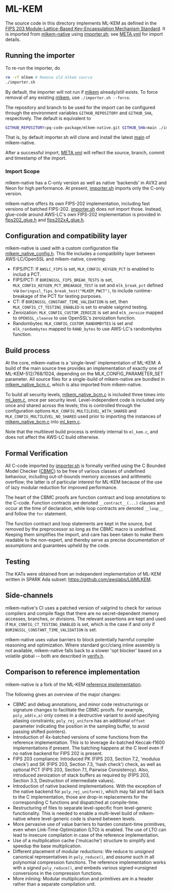 # ML-KEM

The source code in this directory implements ML-KEM as defined in
the [FIPS 203 Module-Lattice-Based Key-Encapsulation Mechanism Standard](https://csrc.nist.gov/pubs/fips/203/final).
It is imported from [mlkem-native](https://github.com/pq-code-package/mlkem-native)
using [importer.sh](importer.sh); see [META.yml](META.yml) for import details.

## Running the importer

To re-run the importer, do

```bash
rm -rf mlkem # Remove old mlkem source
./importer.sh
```

By default, the importer will not run if [mlkem](mlkem) already/still exists. To force removal of any existing [mlkem](mlkem), use `./importer.sh --force`.

The repository and branch to be used for the import can be configured through the environment variables `GITHUB_REPOSITORY` and `GITHUB_SHA`, respectively. The default is equivalent to

```bash
GITHUB_REPOSITORY=pq-code-package/mlkem-native.git GITHUB_SHA=main ./importer.sh
```

That is, by default importer.sh will clone and install the latest [main](https://github.com/pq-code-package/mlkem-native/tree/main) of mlkem-native.

After a successful import, [META.yml](META.yml) will reflect the source, branch, commit and timestamp of the import.

### Import Scope

mlkem-native has a C-only version as well as native 'backends' in AVX2 and
Neon for high performance. At present, [importer.sh](importer.sh) imports only
the C-only version.

mlkem-native offers its own FIPS-202 implementation, including fast
versions of batched FIPS-202. [importer.sh](importer.sh) does _not_ import those.
Instead, glue-code around AWS-LC's own FIPS-202 implementation is provided in
[fips202_glue.h](fips202_glue.h) and [fips202x4_glue.h](fips202x4_glue.h).

## Configuration and compatibility layer

mlkem-native is used with a custom configuration file [mlkem_native_config.h](mlkem_native_config.h). This file includes
a compatibility layer between AWS-LC/OpenSSL and mlkem-native, covering:

* FIPS/PCT: If `AWSLC_FIPS` is set, `MLK_CONFIG_KEYGEN_PCT` is
  enabled to includ a PCT.
* FIPS/PCT: If `BORINGSSL_FIPS_BREAK_TESTS` is set,
  `MLK_CONFIG_KEYGEN_PCT_BREAKAGE_TEST` is set and `mlk_break_pct`
  defined via `boringssl_fips_break_test("MLKEM_PWCT")`, to include
  runtime-breakage of the PCT for testing purposes.
* CT: If `BORINGSSL_CONSTANT_TIME_VALIDATION` is set, then
  `MLK_CONFIG_CT_TESTING_ENABLED` is set to enable valgrind testing.
* Zeroization: `MLK_CONFIG_CUSTOM_ZEROIZE` is set and `mlk_zeroize`
  mapped to `OPENSSL_cleanse` to use OpenSSL's zeroization function.
* Randombytes: `MLK_CONFIG_CUSTOM_RANDOMBYTES` is set and `mlk_randombytes`
  mapped to `RAND_bytes` to use AWS-LC's randombytes function.

## Build process

At the core, mlkem-native is a 'single-level' implementation of ML-KEM:
A build of the main source tree provides an implementation of
exactly one of ML-KEM-512/768/1024, depending on the MLK_CONFIG_PARAMETER_SET
parameter. All source files for a single-build of mlkem-native are bundled in
[mlkem_native_bcm.c](mlkem/mlkem_native_bcm.c), which is also imported from
mlkem-native.

To build all security levels, [mlkem_native_bcm.c](mlkem/mlkem_native_bcm.c)
is included three times into [ml_kem.c](ml_kem.c), once per security level.
Level-independent code is included only once and shared across the levels;
this is controlled through the configuration options
`MLK_CONFIG_MULTILEVEL_WITH_SHARED` and `MLK_CONFIG_MULTILEVEL_NO_SHARED`
used prior to importing the instances of [mlkem_native_bcm.c](mlkem/mlkem_native_bcm.c) into [ml_kem.c](ml_kem.c).

Note that the multilevel build process is entirely internal to `ml_kem.c`,
and does not affect the AWS-LC build otherwise.

## Formal Verification

All C-code imported by [importer.sh](importer.sh) is formally verified using the
C Bounded Model Checker ([CBMC](https://github.com/diffblue/cbmc/)) to be free of
various classes of undefined behaviour, including out-of-bounds memory accesses and
arithmetic overflow; the latter is of particular interest for ML-KEM because of
the use of lazy modular reduction for improved performance.

The heart of the CBMC proofs are function contract and loop annotations to
the C-code. Function contracts are denoted `__contract__(...)` clauses and
occur at the time of declaration, while loop contracts are denoted
`__loop__` and follow the `for` statement.

The function contract and loop statements are kept in the source, but
removed by the preprocessor so long as the CBMC macro is undefined. Keeping
them simplifies the import, and care has been taken to make them readable
to the non-expert, and thereby serve as precise documentation of
assumptions and guarantees upheld by the code.

## Testing

The KATs were obtained from an independent implementation of ML-KEM written
in SPARK Ada subset: https://github.com/awslabs/LibMLKEM.

## Side-channels

mlkem-native's CI uses a patched version of valgrind to check for various
compilers and compile flags that there are no secret-dependent memory
accesses, branches, or divisions. The relevant assertions are kept
and used if `MLK_CONFIG_CT_TESTING_ENABLED` is set, which is the case
if and only if `BORINGSSL_CONSTANT_TIME_VALIDATION` is set.

mlkem-native uses value barriers to block
potentially harmful compiler reasoning and optimization. Where standard
gcc/clang inline assembly is not available, mlkem-native falls back to a
slower 'opt blocker' based on a volatile global -- both are described in
[verify.h](https://github.com/aws/aws-lc/blob/df5b09029e27d54b2b117eeddb6abd983528ae15/crypto/fipsmodule/ml_kem/mlkem/verify.h).

## Comparison to reference implementation

mlkem-native is a fork of the ML-KEM [reference
implementation](https://github.com/pq-crystals/kyber).

The following gives an overview of the major changes:

- CBMC and debug annotations, and minor code restructurings or signature
  changes to facilitate the CBMC proofs. For example, `poly_add(x,a)` only
  comes in a destructive variant to avoid specifying aliasing constraints;
  `poly_rej_uniform` has an additional `offset` parameter indicating the
  position in the sampling buffer, to avoid passing shifted pointers).
- Introduction of 4x-batched versions of some functions from the reference
  implementation. This is to leverage 4x-batched Keccak-f1600 implementations
  if present. The batching happens at the C level even if no native backend
  for FIPS 202 is present.
- FIPS 203 compliance: Introduced PK (FIPS 203, Section 7.2, 'modulus
  check') and SK (FIPS 203, Section 7.3, 'hash check') check, as well as
  optional PCT (FIPS 203, Section 7.1, Pairwise Consistency). Also,
  introduced zeroization of stack buffers as required by (FIPS 203, Section
  3.3, Destruction of intermediate values).
- Introduction of native backend implementations. With the exception of the
  native backend for `poly_rej_uniform()`, which may fail and fall back to
  the C implementation, those are drop-in replacements for the corresponding
  C functions and dispatched at compile-time.
- Restructuring of files to separate level-specific from level-generic
  functionality. This is needed to enable a multi-level build of mlkem-native
  where level-generic code is shared between levels.
- More pervasive use of value barriers to harden constant-time primitives,
  even when Link-Time-Optimization (LTO) is enabled. The use of LTO can lead
  to insecure compilation in case of the reference implementation.
- Use of a multiplication cache ('mulcache') structure to simplify and
  speedup the base multiplication.
- Different placement of modular reductions: We reduce to _unsigned_
  canonical representatives in `poly_reduce()`, and _assume_ such in all
  polynomial compression functions. The reference implementation works with a
  _signed_ `poly_reduce()`, and embeds various signed->unsigned conversions
  in the compression functions.
- More inlining: Modular multiplication and primitives are in a header
  rather than a separate compilation unit.
